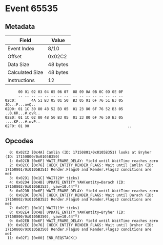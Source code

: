# Event 65535

## Metadata

| Field           | Value    |
|-----------------|----------|
| Event Index     | 8/10     |
| Offset          | 0x02C2   |
| Data Size       | 48 bytes |
| Calculated Size | 48 bytes |
| Instructions    | 12       |

```
      00 01 02 03 04 05 06 07  08 09 0A 0B 0C 0D 0E 0F
      -- -- -- -- -- -- -- --  -- -- -- -- -- -- -- --
02C0:       4A 51 B3 05 01 50  B3 05 01 6F 76 51 B3 05    JQ...P...ovQ..
02D0: 01 1C 30 80 4B 52 B3 05  01 23 80 6F 76 52 B3 05  ..0.KR...#.ovR..
02E0: 01 1C 02 80 4B 50 B3 05  01 23 80 6F 76 50 B3 05  ....KP...#.ovP..
02F0: 01 00                                             ..              
```

## Opcodes

```
  0: 0x02C2 [0x4A] Camlin (ID: 17150801/0x0105B351) looks at Bryher (ID: 17150800/0x0105B350)
  1: 0x02CB [0x6F] WAIT_FRAME_DELAY: Yield until WaitTime reaches zero
  2: 0x02CC [0x76] CHECK_ENTITY_RENDER_FLAGS: Wait until Camlin (ID: 17150801/0x0105B351) Render.Flags0 and Render.Flags3 conditions are met
  3: 0x02D1 [0x1C] WAIT(20* ticks)
  4: 0x02D4 [0x4B] UPDATE_ENTITY_YAW(entity=Darach (ID: 17150802/0x0105B352), yaw=10.44°*)
  5: 0x02DB [0x6F] WAIT_FRAME_DELAY: Yield until WaitTime reaches zero
  6: 0x02DC [0x76] CHECK_ENTITY_RENDER_FLAGS: Wait until Darach (ID: 17150802/0x0105B352) Render.Flags0 and Render.Flags3 conditions are met
  7: 0x02E1 [0x1C] WAIT(19* ticks)
  8: 0x02E4 [0x4B] UPDATE_ENTITY_YAW(entity=Bryher (ID: 17150800/0x0105B350), yaw=10.44°*)
  9: 0x02EB [0x6F] WAIT_FRAME_DELAY: Yield until WaitTime reaches zero
 10: 0x02EC [0x76] CHECK_ENTITY_RENDER_FLAGS: Wait until Bryher (ID: 17150800/0x0105B350) Render.Flags0 and Render.Flags3 conditions are met
 11: 0x02F1 [0x00] END_REQSTACK()
```
